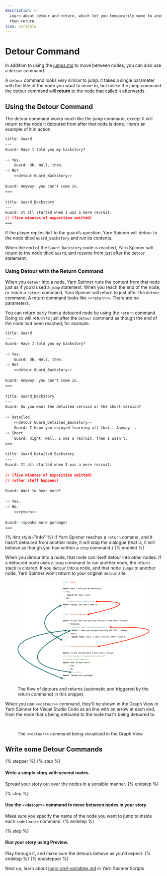 ```yaml
---
description: >-
  Learn about detour and return, which let you temporarily move to another node,
  then return.
icon: scribble
---
```


# Detour Command

In addition to using the [jumps.md](jumps.md "mention") to move between nodes, you can also use a `detour` command.

A `detour` command looks very similar to jump: it takes a single parameter with the title of the node you want to move to, but unlike the jump command the detour command will **return** to the node that called it afterwards.

## Using the Detour Command

The detour command works much like the jump command, except it will return to the node it detoured from after that node is done. Here’s an example of it in action:

```css
title: Guard
---
Guard: Have I told you my backstory?

-> Yes.
	Guard: Oh. Well, then.
-> No?
	<<detour Guard_Backstory>>

Guard: Anyway, you can't come in.
===

title: Guard_Backstory
---
Guard: It all started when I was a mere recruit.
// (five minutes of exposition omitted)
===
```

If the player replies `No?` to the guard’s question, Yarn Spinner will detour to the node titled `Guard_Backstory` and run its contents.

When the end of the `Guard_Backstory` node is reached, Yarn Spinner will return to the node titled `Guard`, and resume from just after the `detour` statement.

### Using Detour with the Return Command

When you `detour` into a node, Yarn Spinner runs the content from that node just as if you’d used a `jump` statement. When you reach the end of the node, or reach a `return` command, Yarn Spinner will return to just after the `detour` command. A return command looks like `<<return>>`. There are no parameters.

You can return early from a detoured node by using the `return` command. Doing so will return to just after the `detour` command as though the end of the node had been reached, for example:

```css
title: Guard
---
Guard: Have I told you my backstory?

-> Yes.
	Guard: Oh. Well, then.
-> No?
	<<detour Guard_Backstory>>

Guard: Anyway, you can't come in.
===

title: Guard_Backstory
---
Guard: Do you want the detailed version or the short version?

-> Detailed.
	<<detour Guard_Detailed_Backstory>>
	Guard: I hope you enjoyed learning all that.. Anyway...
-> Short.
	Guard: Right, well, I was a recruit, then I wasn't.
===

title: Guard_Detailed_Backstory
---
Guard: It all started when I was a mere recruit.

// (five minutes of exposition omitted)
// (other stuff happens)

Guard: Want to hear more?

-> Yes.
-> No.
	<<return>>

Guard: (speaks more garbage)
===
```

{% hint style="info" %}
If Yarn Spinner reaches a `return` comand, and it hasn’t detoured from another node, it will stop the dialogue (that is, it will behave as though you had written a `stop` command.)
{% endhint %}

When you detour into a node, that node can itself detour into _other_ nodes. If a detoured node uses a `jump` command to run another node, the return stack is cleared. If you `detour` into a node, and that node `jumps` to another node, Yarn Spinner won’t return to your original `detour` site.

<figure><img src="../../.gitbook/assets/detours.png" alt=""><figcaption><p>The flow of detours and returns (automatic and triggered by the return command) in this snippet.</p></figcaption></figure>

When you use `<<detour>>` command, they'll be shown in the Graph View in Yarn Spinner for Visual Studio Code as an line with an arrow at each end, from the node that's being detoured to the node that's being detoured to:

<figure><img src="../../.gitbook/assets/Screenshot 2025-05-15 at 12.24.04 pm.png" alt=""><figcaption><p>The <code>&#x3C;&#x3C;detour>></code> command being visualised in the Graph View.</p></figcaption></figure>

## Write some Detour Commands

{% stepper %}
{% step %}
#### Write a simple story with several nodes.

Spread your story out over the nodes in a sensible manner.
{% endstep %}

{% step %}
#### Use the `<<detour>>` command to move between nodes in your story.

Make sure you specify the name of the node you want to jump to inside each `<<detour>>` command.
{% endstep %}

{% step %}
#### Run your story using Preview.

Play through it, and make sure the detours behave as you'd expect.
{% endstep %}
{% endstepper %}

Next up, learn about [logic-and-variables.md](logic-and-variables.md "mention") in Yarn Spinner Scripts.
